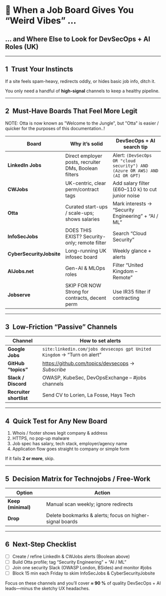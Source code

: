 <!--
 Source         : ChatGPT conversation with OpenAI GPT-4o
 Date generated : 04 Jul 2025
 Title          : When a Job Board Gives You “Weird Vibes” — What to Do and Where Else to Look
 License        : © 2025 sking-dev. Generated with assistance of OpenAI.
-->

# 🤔 When a Job Board Gives You “Weird Vibes” …

## … and Where Else to Look for DevSecOps + AI Roles (UK)

---

## 1 Trust Your Instincts

If a site feels spam-heavy, redirects oddly, or hides basic job info, ditch it.

You only need a handful of **high-signal** channels to keep a healthy pipeline.

---

## 2 Must-Have Boards That Feel More Legit

NOTE: Otta is now known as "Welcome to the Jungle", but "Otta" is easier / quicker for the purposes of this documentation..!

| Board | Why it’s solid | DevSecOps + AI search tip |
|-------|----------------|---------------------------|
| **LinkedIn Jobs** | Direct employer posts, recruiter DMs, Boolean filters | Alert: `(DevSecOps OR "cloud security") AND (Azure OR AWS) AND (AI OR GPT)` |
| **CWJobs** | UK-centric, clear perm/contract tags | Add salary filter (£60–110 k) to cut junior noise |
| **Otta** | Curated start-ups / scale-ups; shows salaries | Mark interests → “Security Engineering” + “AI / ML” |
| **InfoSecJobs** | DOES THIS EXIST?  Security-only; remote filter | Search “Cloud Security” |
| **CyberSecurityJobsite** | Long-running UK infosec board | Weekly glance + alerts |
| **AIJobs.net** | Gen-AI & MLOps roles | Filter “United Kingdom – Remote” |
| **Jobserve** | SKIP FOR NOW  Strong for contracts, decent perm | Use IR35 filter if contracting |

---

## 3 Low-Friction “Passive” Channels

| Channel | How to set alerts |
|---------|------------------|
| **Google Jobs** | `site:linkedin.com/jobs devsecops gpt United Kingdom` → “Turn on alert” |
| **GitHub “topics”** | <https://github.com/topics/devsecops> → *Subscribe* |
| **Slack / Discord** | OWASP, KubeSec, DevOpsExchange – #jobs channels |
| **Recruiter shortlist** | Send CV to Lorien, La Fosse, Hays Tech |

---

## 4 Quick Test for Any New Board

1. Whois / footer shows legit company & address  
2. HTTPS, no pop-up malware  
3. Job spec has salary, tech stack, employer/agency name  
4. Application flow goes straight to company or simple form  

If it fails **2 or more**, skip.

---

## 5 Decision Matrix for Technojobs / Free-Work

| Option | Action |
|--------|--------|
| **Keep (minimal)** | Manual scan weekly; ignore redirects |
| **Drop** | Delete bookmarks & alerts; focus on higher-signal boards |

---

## 6 Next-Step Checklist

- [ ] Create / refine LinkedIn & CWJobs alerts (Boolean above)  
- [ ] Build Otta profile; tag “Security Engineering” + “AI / ML”  
- [ ] Join one security Slack (OWASP London, BSides) and monitor #jobs  
- [ ] Block 15 min each Friday to skim InfoSecJobs & CyberSecurityJobsite

Focus on these channels and you’ll cover **≈ 90 %** of quality DevSecOps + AI leads—minus the sketchy UX headaches.
